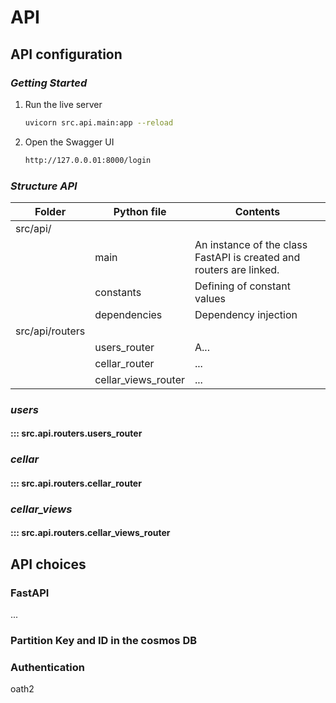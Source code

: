 # API

## **API configuration**

### *Getting Started* 
1. Run the live server 

    ```bash
    uvicorn src.api.main:app --reload 
    ```

2. Open the Swagger UI

    ```bash
    http://127.0.0.01:8000/login
    ```

### *Structure API* 

| Folder          | Python file         | Contents                                                            |
|-----------------|---------------------|---------------------------------------------------------------------|
| src/api/        |                     |                                                                     |
|                 | main                | An instance of the class FastAPI is created and routers are linked. |
|                 | constants           | Defining of constant values                                         |
|                 | dependencies        | Dependency injection                                                |  
| src/api/routers |                     |                                                                     | 
|                 | users_router        | 	A...                                                               | 
|                 | cellar_router       | 	...                                                                | 
|                 | cellar_views_router | 	...                                                                | 

### *users*

#### ::: src.api.routers.users_router

### *cellar*

#### ::: src.api.routers.cellar_router

### *cellar_views*

#### ::: src.api.routers.cellar_views_router

## API choices
### FastAPI 
...

### Partition Key and ID in the cosmos DB 


### Authentication

oath2
